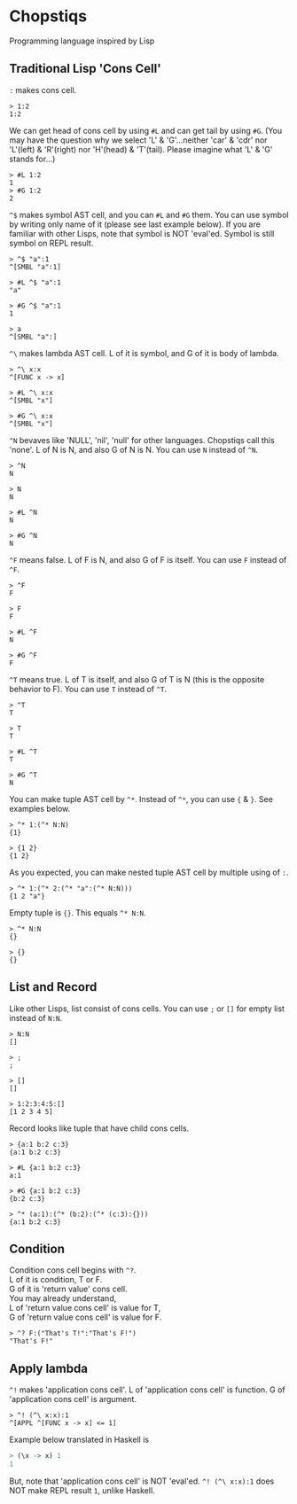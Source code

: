 # Chopstiqs
Programming language inspired by Lisp

## Traditional Lisp 'Cons Cell'

`:` makes cons cell.

```
> 1:2
1:2
```

We can get head of cons cell by using `#L`
and can get tail by using `#G`.
(You may have the question why we select 'L' & 'G'...neither 'car' & 'cdr' nor 'L'(left) & 'R'(right) nor 'H'(head) & 'T'(tail). Please imagine what 'L' & 'G' stands for...)

```
> #L 1:2
1
> #G 1:2
2
```

`^$` makes symbol AST cell, and you can `#L` and `#G` them. You can use symbol by writing only name of it (please see last example below). If you are familiar with other Lisps, note that symbol is NOT 'eval'ed. Symbol is still symbol on REPL result.

```
> ^$ "a":1
^[SMBL "a":1]

> #L ^$ "a":1
"a"

> #G ^$ "a":1
1

> a
^[SMBL "a":]
```

`^\` makes lambda AST cell. L of it is symbol, and G of it is body of lambda.

```
> ^\ x:x
^[FUNC x -> x]

> #L ^\ x:x
^[SMBL "x"]

> #G ^\ x:x
^[SMBL "x"]
```

`^N` bevaves like 'NULL', 'nil', 'null' for other languages.
Chopstiqs call this 'none'.
L of N is N, and also G of N is N.
You can use `N` instead of `^N`.

```
> ^N
N

> N
N

> #L ^N
N

> #G ^N
N
```

`^F` means false.
L of F is N, and also G of F is itself.
You can use `F` instead of `^F`.

```
> ^F
F

> F
F

> #L ^F
N

> #G ^F
F
```

`^T` means true.
L of T is itself, and also G of T is N
(this is the opposite behavior to F).
You can use `T` instead of `^T`.

```
> ^T
T

> T
T

> #L ^T
T

> #G ^T
N
```

You can make tuple AST cell by `^*`. Instead of `^*`, you can use `{` & `}`. See examples below.

```
> ^* 1:(^* N:N)
{1}

> {1 2}
{1 2}
```

As you expected, you can make nested tuple AST cell by multiple using of `:`.

```
> ^* 1:(^* 2:(^* "a":(^* N:N)))
{1 2 "a"}
```

Empty tuple is `{}`. This equals `^* N:N`.

```
> ^* N:N
{}

> {}
{}
```

## List and Record
Like other Lisps, list consist of cons cells.
You can use `;` or `[]` for empty list instead of `N:N`.
```
> N:N
[]

> ;
;

> []
[]

> 1:2:3:4:5:[]
[1 2 3 4 5]
```

Record looks like tuple that have child cons cells.

```
> {a:1 b:2 c:3}
{a:1 b:2 c:3}

> #L {a:1 b:2 c:3}
a:1

> #G {a:1 b:2 c:3}
{b:2 c:3}

> ^* (a:1):(^* (b:2):(^* (c:3):{}))
{a:1 b:2 c:3}
```

## Condition
Condition cons cell begins with `^?`.<br>
L of it is condition, T or F.<br>
G of it is 'return value' cons cell.<br>
You may already understand,<br>
L of 'return value cons cell' is value for T,<br>
G of 'return value cons cell' is value for F.

```
> ^? F:("That's T!":"That's F!")
"That's F!"

```

## Apply lambda
`^!` makes 'application cons cell'.
L of 'application cons cell' is function.
G of 'application cons cell' is argument.

```
> ^! (^\ x:x):1
^[APPL ^[FUNC x -> x] <= 1]
```

Example below translated in Haskell is

``` Haskell
> (\x -> x) 1
1
```

But, note that 'application cons cell' is NOT 'eval'ed.
`^! (^\ x:x):1` does NOT make REPL result `1`, unlike Haskell.
